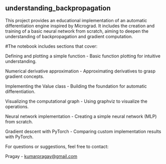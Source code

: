 ## understanding_backpropagation
This project provides an educational implementation of an automatic differentiation engine inspired by Micrograd. It includes the creation and training of a basic neural network from scratch, aiming to deepen the understanding of backpropagation and gradient computation.

#The notebook includes sections that cover:

Defining and plotting a simple function - Basic function plotting for intuitive understanding.

Numerical derivative approximation - Approximating derivatives to grasp gradient concepts.

Implementing the Value class - Building the foundation for automatic differentiation.

Visualizing the computational graph - Using graphviz to visualize the operations.

Neural network implementation - Creating a simple neural network (MLP) from scratch.

Gradient descent with PyTorch - Comparing custom implementation results with PyTorch.

For questions or suggestions, feel free to contact:

Pragay - kumarpragay@gmail.com
